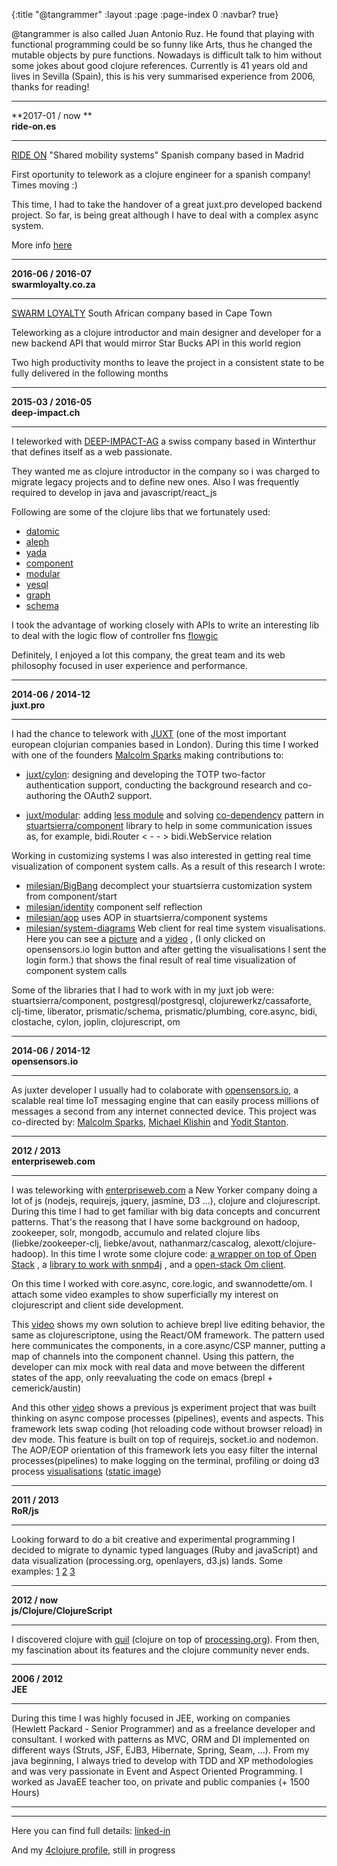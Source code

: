{:title "@tangrammer"
 :layout :page
 :page-index 0
 :navbar? true}


@tangrammer is also called Juan Antonio Ruz. He found that playing with functional programming could be so funny like Arts, thus he changed the mutable objects by pure functions. Nowadays is difficult talk to him without some jokes about good clojure references. Currently is 41 years old and lives in Sevilla (Spain), this is his very summarised experience from 2006, thanks for reading!


---
**2017-01 / now **   
**ride-on.es**   

---

[RIDE ON](http://www.ride-on.es/en/) "Shared mobility systems" Spanish company based in Madrid

First oportunity to telework as a clojure engineer for a spanish company! Times moving :)

This time, I had to take the handover of a great juxt.pro developed backend project. So far, is being great although I have to deal with a complex async system.

More info [here](https://juxt.pro/blog/posts/rideon.html)





---
**2016-06 / 2016-07**   
**swarmloyalty.co.za**   

---

[SWARM LOYALTY](https://swarmloyalty.co.za) South African company based in Cape Town 

Teleworking as a clojure introductor and main designer and developer for a new backend API that would mirror Star Bucks API in this world region

Two high productivity months to leave the project in a consistent state to be fully delivered in the following months



---
**2015-03 / 2016-05**   
**deep-impact.ch**   

---

I teleworked with [DEEP-IMPACT-AG](http://deepimpact.ch/) a swiss company based in Winterthur that defines itself as a web passionate.

They wanted me as clojure introductor in the company so i was charged to migrate legacy projects and to define new ones. Also I was frequently required to develop in java and javascript/react_js 

Following are some of the clojure libs that we fortunately used:
* [datomic](http://www.datomic.com/)
* [aleph](https://github.com/ztellman/aleph)
* [yada](https://github.com/juxt/yada)
* [component](https://github.com/stuartsierra/component)
* [modular](https://github.com/juxt/modular)
* [yesql](https://github.com/krisajenkins/yesql)
* [graph](https://github.com/plumatic/plumbing)
* [schema](https://github.com/plumatic/schema)

I took the advantage of working closely with APIs to write an interesting lib to deal with the logic flow of controller fns [flowgic](https://github.com/DEEP-IMPACT-AG/flowgic)



Definitely, I enjoyed a lot this company, the great team and its web philosophy focused in user experience and performance. 



---
**2014-06 / 2014-12**   
**juxt.pro**   

---
I had the chance to telework with [JUXT](https://github.com/juxt/) (one of the most important  european clojurian companies based in London). During this time I worked with one of the founders [Malcolm Sparks](https://github.com/malcolmsparks) making contributions to:  

*  [juxt/cylon](https://github.com/juxt/cylon): designing and developing the TOTP two-factor authentication support, conducting the background research and co-authoring the OAuth2 support. 

* [juxt/modular](https://github.com/juxt/modular): adding [less module](https://github.com/juxt/modular/tree/master/modules/less) and solving [co-dependency](https://github.com/tangrammer/co-dependency) pattern in [stuartsierra/component](https://github.com/stuartsierra/component) library to help in some communication issues as, for example,  bidi.Router < - - > bidi.WebService relation

Working in customizing systems I was also interested in getting real time visualization of component system calls. As a result of this research I wrote:

* [milesian/BigBang](https://github.com/milesian/BigBang) decomplect your stuartsierra customization system from component/start
* [milesian/identity](https://github.com/milesian/identity) component self reflection
* [milesian/aop](https://github.com/milesian/aop) uses AOP in stuartsierra/component systems
* [milesian/system-diagrams](https://github.com/milesian/system-diagrams) Web client for real time system visualisations. Here you can see a [picture](https://camo.githubusercontent.com/282505e0818069e3871986cd00ef7513a0272f82/68747470733a2f2f646c2e64726f70626f7875736572636f6e74656e742e636f6d2f752f383638383835382f67726170685f7365712e706e67) and a [video](https://vimeo.com/114150238) , (I only clicked on opensensors.io login button and after getting the visualisations I sent the login form.) that shows the final result of real time visualization of component system calls


Some of the libraries that I had to work with in my juxt job were: stuartsierra/component, postgresql/postgresql, clojurewerkz/cassaforte, clj-time, liberator, prismatic/schema, prismatic/plumbing, core.async, bidi, clostache, cylon, joplin, clojurescript, om


---

**2014-06 / 2014-12**   
**opensensors.io**   

---
As juxter developer I usually had to colaborate with  [opensensors.io](https://opensensors.io/), a scalable real time IoT messaging engine that can easily process millions of messages a second from any internet connected device. This project was co-directed by: [Malcolm Sparks](https://github.com/malcolmsparks), [Michael Klishin](https://github.com/michaelklishin) and [Yodit Stanton](https://github.com/yods). 

---

**2012 / 2013**   
**enterpriseweb.com**   

---
I was teleworking  with [enterpriseweb.com](http://enterpriseweb.com/) a New Yorker company doing a lot of js (nodejs, requirejs, jquery, jasmine, D3 ...), clojure and clojurescript. During this time I had to get familiar with big data concepts and concurrent patterns. That's the reasong that I have some background on hadoop, zookeeper, solr, mongodb, accumulo and related clojure libs (liebke/zookeeper-clj, liebke/avout, nathanmarz/cascalog, alexott/clojure-hadoop). In this time  I wrote some clojure code: [a wrapper on top of Open Stack](https://github.com/tangrammer/open-stack-wrapper) , a [library to work with snmp4j](https://github.com/tangrammer/ew_snmp) , and a [open-stack Om client](https://github.com/tangrammer/open-stack-ui).

On this time I worked with core.async, core.logic, and swannodette/om. I attach some video examples to show superficially my interest on clojurescript and client side development.

This [video](https://vimeo.com/87557206) shows my own solution to achieve brepl live editing behavior, the same as clojurescriptone,  using the React/OM framework. The pattern used here communicates the components, in a core.async/CSP manner, putting a map of channels into the component channel. Using this pattern, the developer  can mix mock with real data and move between the different states of the app, only reevaluating the code on emacs (brepl + cemerick/austin)

And this other [video](http://vimeo.com/89089056) shows a previous js experiment project that was built thinking on async compose processes (pipelines), events and aspects. This framework lets swap coding (hot reloading code without browser reload) in dev mode. This feature is built on top of requirejs, socket.io and nodemon. The AOP/EOP orientation of this framework lets you easy filter the internal processes(pipelines) to make logging on the terminal, profiling or doing d3 process [visualisations](https://vimeo.com/92518892) ([static image](https://dl.dropboxusercontent.com/u/8688858/desktop.png))

---

**2011 / 2013**   
**RoR/js**   

---

Looking forward to do a bit creative and experimental programming I decided to migrate to dynamic typed languages (Ruby and javaScript) and data visualization (processing.org, openlayers, d3.js) lands. Some examples: [1](https://www.flickr.com/photos/codigodelaimagen/sets/72157627936252594/) [2](https://vimeo.com/35173992) [3](https://vimeo.com/30575630)

---

**2012 / now**   
**js/Clojure/ClojureScript**   

---

I discovered clojure with [quil](https://github.com/quil/quil) (clojure on top of [processing.org](http://processing.org/)). From then, my fascination about its features and the clojure community never ends.



---

**2006 / 2012**   
**JEE**   

---

During this time I was highly focused in JEE, working on companies (Hewlett Packard - Senior Programmer) and as a freelance developer and consultant. I worked with  patterns as MVC, ORM and DI implemented on different ways (Struts, JSF, EJB3, Hibernate, Spring, Seam,  ...). From my java beginning, I always tried to develop with TDD and XP methodologies and was very passionate in Event and Aspect Oriented Programming. I worked as JavaEE teacher too, on private and public companies (+ 1500 Hours)




---
---


Here you can find full details: [linked-in](http://es.linkedin.com/pub/juan-antonio-ruz-velasco/17/704/b65)

And my [4clojure profile](http://www.4clojure.com/user/jaruz), still in progress
